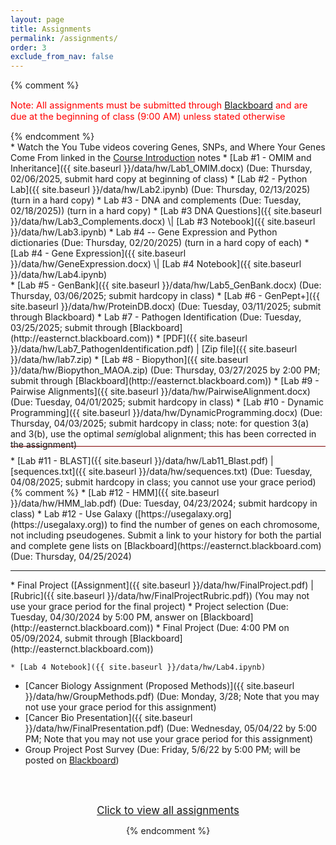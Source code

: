 ```yaml
---
layout: page
title: Assignments 
permalink: /assignments/
order: 3
exclude_from_nav: false
---
```


{% comment %}
<p style = 'color:red;font-size:104%'>Note: All assignments must be submitted through <a href = "https://easternct.blackboard.com/">Blackboard</a> and are due at the beginning of class (9:00 AM) unless stated otherwise</p>
{% endcomment %}

<style>
.hide {
  display:none;
}

ul {
    margin-bottom: 5px;
}

.due {
    background-color: yellow
}


</style>

<div id = 'hidden' class = 'shide' markdown="1">
* Watch the You Tube videos covering Genes, SNPs, and Where Your Genes Come From linked in the <a href = "../notes/">Course Introduction</a> notes
* [Lab #1 - OMIM and Inheritance]({{ site.baseurl }}/data/hw/Lab1_OMIM.docx) (Due: Thursday, 02/06/2025, submit hard copy at beginning of class) 
* [Lab #2 - Python Lab]({{ site.baseurl }}/data/hw/Lab2.ipynb) (Due: Thursday, 02/13/2025) (turn in a hard copy)
* Lab #3 - DNA and complements (Due: Tuesday, 02/18/2025)) (turn in a hard copy)
    * [Lab #3 DNA Questions]({{ site.baseurl }}/data/hw/Lab3_Complements.docx) \| [Lab #3 Notebook]({{ site.baseurl }}/data/hw/Lab3.ipynb) 
* Lab #4 -- Gene Expression and Python dictionaries (Due: Thursday, 02/20/2025) (turn in a hard copy of each)
	* [Lab #4 - Gene Expression]({{ site.baseurl }}/data/hw/GeneExpression.docx) \| [Lab #4 Notebook]({{ site.baseurl }}/data/hw/Lab4.ipynb) 
</div>
* [Lab #5 - GenBank]({{ site.baseurl }}/data/hw/Lab5_GenBank.docx) (Due: Thursday, 03/06/2025; submit hardcopy in class) 
* [Lab #6 - GenPept+]({{ site.baseurl }}/data/hw/ProteinDB.docx) (Due: Tuesday, 03/11/2025; submit through Blackboard) 
* Lab #7 - Pathogen Identification (Due: Tuesday, 03/25/2025; submit through [Blackboard](http://easternct.blackboard.com))
	* [PDF]({{ site.baseurl }}/data/hw/Lab7_PathogenIdentification.pdf) |
	  [Zip file]({{ site.baseurl }}/data/hw/lab7.zip) 
* [Lab #8 - Biopython]({{ site.baseurl }}/data/hw/Biopython_MAOA.zip) (Due: Thursday, 03/27/2025 by 2:00 PM; submit through [Blackboard](http://easternct.blackboard.com))
* [Lab #9 - Pairwise Alignments]({{ site.baseurl }}/data/hw/PairwiseAlignment.docx) (Due: Tuesday, 04/01/2025; submit hardcopy in class)
* [Lab #10 - Dynamic Programming]({{ site.baseurl }}/data/hw/DynamicProgramming.docx) (Due: Thursday, 04/03/2025; submit hardcopy in class; note: for question 3(a) and 3(b), use the optimal <i>semi</i>global alignment; this has been corrected in the assignment)
<hr style = 'height:1px; background-color:maroon; margin-top:-6px'> 
* [Lab #11 - BLAST]({{ site.baseurl }}/data/hw/Lab11_Blast.pdf) | [sequences.txt]({{ site.baseurl }}/data/hw/sequences.txt) 
(Due: Tuesday, 04/08/2025; submit hardcopy in class; you cannot use your grace period)
{% comment %}
* [Lab #12 - HMM]({{ site.baseurl }}/data/hw/HMM_lab.pdf) (Due: Tuesday, 04/23/2024; submit hardcopy in class)
* Lab #12 - Use Galaxy ([https://usegalaxy.org](https://usegalaxy.org)) to find the number of genes on each chromosome, not including pseudogenes. Submit a link to your history for both the partial and complete gene lists on [Blackboard](https://easternct.blackboard.com) (Due: Thursday, 04/25/2024)  
<hr>
* Final Project ([Assignment]({{ site.baseurl }}/data/hw/FinalProject.pdf) 
   | [Rubric]({{ site.baseurl }}/data/hw/FinalProjectRubric.pdf)) (You may not use your grace period for the final project)
    * Project selection (Due: Tuesday, 04/30/2024 by 5:00 PM, answer on [Blackboard](http://easternct.blackboard.com))
    * Final Project (Due: 4:00 PM on 05/09/2024, submit through [Blackboard](http://easternct.blackboard.com)) 

    * [Lab 4 Notebook]({{ site.baseurl }}/data/hw/Lab4.ipynb) 

* [Cancer Biology Assignment (Proposed Methods)]({{ site.baseurl }}/data/hw/GroupMethods.pdf) (Due: Monday, 3/28; Note that you may not use your grace period for this assignment) 
* [Cancer Bio Presentation]({{ site.baseurl }}/data/hw/FinalPresentation.pdf) (Due: Wednesday, 05/04/22 by 5:00 PM; Note that you may not use your grace period for this assignment)
* Group Project Post Survey (Due: Friday, 5/6/22 by 5:00 PM; will be posted on <a href = 'https://easternct.blackboard.com'>Blackboard</a>)

<br><br>
<center>
<div id = 'clicker'>
<a href = '#' style='font-size:120%' onclick = 'viewAll();'>Click to view all assignments</a>
<script>
function viewAll() {
    document.getElementById('hidden').classList.remove('hide');
    document.getElementById('clicker').classList.add('hide');
    document.getElementsByTagName('ul')[0].style.marginBottom = '0px'
}
</script>

{% endcomment %}

<script>
const pattern = RegExp('Due:.*([0-9]{2}/[0-9]+/[0-9]{4})');
elements = document.getElementsByTagName('li');

for (el of elements) {
        var res = pattern.exec(el.innerText);
        if (res != null && res.length >= 2) {
                if (new Date(res[1]) >= new Date()) {
                        el.className = 'due';
                }
        }
}
</script>
